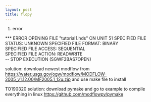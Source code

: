 ```yaml
---
layout: post
title: flopy
---
```


1. error

 *** ERROR OPENING FILE "tutorial1.hds" ON UNIT    51
       SPECIFIED FILE STATUS: UNKNOWN
       SPECIFIED FILE FORMAT: BINARY              
       SPECIFIED FILE ACCESS: SEQUENTIAL          
       SPECIFIED FILE ACTION: READWRITE           
  -- STOP EXECUTION (SGWF2BAS7OPEN)


solution: download newest modflow from https://water.usgs.gov/ogw/modflow/MODFLOW-2005_v1.12.00/MF2005.1_12u.zip
and use make file to install

TO190320 solution: download pymake and go to example to compile everything in linux https://github.com/modflowpy/pymake 
